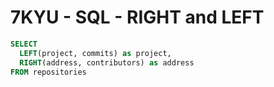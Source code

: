 # **7KYU** - SQL - RIGHT and LEFT
```sql
SELECT
  LEFT(project, commits) as project,
  RIGHT(address, contributors) as address
FROM repositories
```